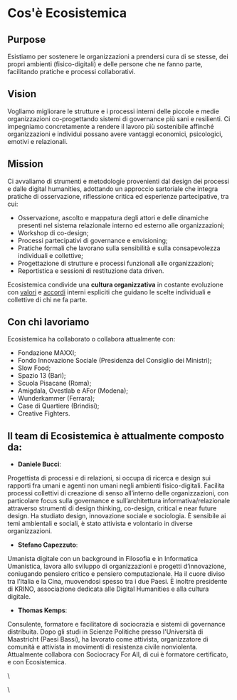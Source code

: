 # Cos'è Ecosistemica

## Purpose

Esistiamo per sostenere le organizzazioni a prendersi cura di se stesse, dei propri ambienti (fisico-digitali) e delle persone che ne fanno parte, facilitando pratiche e processi collaborativi.

## Vision

Vogliamo migliorare le strutture e i processi interni delle piccole e medie organizzazioni co-progettando sistemi di governance più sani e resilienti. Ci impegniamo concretamente a rendere il lavoro più sostenibile affinché organizzazioni e individui possano avere vantaggi economici, psicologici, emotivi e relazionali.

## Mission

Ci avvaliamo di strumenti e metodologie provenienti dal design dei processi e dalle digital humanities, adottando un approccio sartoriale che integra pratiche di osservazione, riflessione critica ed esperienze partecipative, tra cui:

* Osservazione, ascolto e mappatura degli attori e delle dinamiche presenti nel sistema relazionale interno ed esterno alle organizzazioni;&#x20;
* Workshop di co-design;&#x20;
* Processi partecipativi di governance e envisioning;
* Pratiche formali che lavorano sulla sensibilità e sulla consapevolezza individuali e collettive;
* Progettazione di strutture e processi funzionali alle organizzazioni;
* Reportistica e sessioni di restituzione data driven.

Ecosistemica condivide una **cultura organizzativa** in costante evoluzione con [valori](i-nostri-valori.md) e [accordi](broken-reference) interni espliciti che guidano le scelte individuali e collettive di chi ne fa parte.&#x20;

## Con chi lavoriamo

Ecosistemica ha collaborato o collabora attualmente con:

* Fondazione MAXXI;
* Fondo Innovazione Sociale (Presidenza del Consiglio dei Ministri);
* Slow Food;
* Spazio 13 (Bari);
* Scuola Pisacane (Roma);
* Amigdala, Ovestlab e AFor  (Modena);
* Wunderkammer (Ferrara);
* Case di Quartiere (Brindisi);
* Creative Fighters.

## Il team di Ecosistemica è attualmente composto da:&#x20;

* **Daniele Bucci**:

Progettista di processi e di relazioni, si occupa di ricerca e design sui rapporti fra umani e agenti non umani negli ambienti fisico-digitali. Facilita processi collettivi di creazione di senso all’interno delle organizzazioni, con particolare focus sulla governance e sull’architettura informativa/relazionale attraverso strumenti di design thinking, co-design, critical e near future design. Ha studiato design, innovazione sociale e sociologia. È sensibile ai temi ambientali e sociali, è stato attivista e volontario in diverse organizzazioni.

* **Stefano Capezzuto**:

Umanista digitale con un background in Filosofia e in Informatica Umanistica, lavora allo sviluppo di organizzazioni e progetti d’innovazione, coniugando pensiero critico e pensiero computazionale. Ha il cuore diviso tra l’Italia e la Cina, muovendosi spesso tra i due Paesi. È inoltre presidente di KRINO, associazione dedicata alle Digital Humanities e alla cultura digitale.

* **Thomas Kemps**:

Consulente, formatore e facilitatore di sociocrazia e sistemi di governance distribuita. Dopo gli studi in Scienze Politiche presso l'Università di Maastricht (Paesi Bassi), ha lavorato come attivista, organizzatore di comunità e attivista in movimenti di resistenza civile nonviolenta. Attualmente collabora con Sociocracy For All, di cui è formatore certificato, e con Ecosistemica.

\


\
